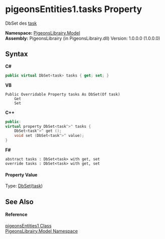 # pigeonsEntities1.tasks Property 
 

DbSet des <a href="ed7fd571-3ebd-bb10-4923-b1c31d5523f3">task</a>

**Namespace:**&nbsp;<a href="740f9e4a-e251-715e-60bf-e906871d97b4">PigeonsLibrairy.Model</a><br />**Assembly:**&nbsp;PigeonsLibrairy (in PigeonsLibrairy.dll) Version: 1.0.0.0 (1.0.0.0)

## Syntax

**C#**<br />
``` C#
public virtual DbSet<task> tasks { get; set; }
```

**VB**<br />
``` VB
Public Overridable Property tasks As DbSet(Of task)
	Get
	Set
```

**C++**<br />
``` C++
public:
virtual property DbSet<task^>^ tasks {
	DbSet<task^>^ get ();
	void set (DbSet<task^>^ value);
}
```

**F#**<br />
``` F#
abstract tasks : DbSet<task> with get, set
override tasks : DbSet<task> with get, set
```


#### Property Value
Type: <a href="http://msdn2.microsoft.com/en-us/library/gg696460" target="_blank">DbSet</a>(<a href="ed7fd571-3ebd-bb10-4923-b1c31d5523f3">task</a>)

## See Also


#### Reference
<a href="245a4bc1-0cab-0f9a-129c-9375641dc5f0">pigeonsEntities1 Class</a><br /><a href="740f9e4a-e251-715e-60bf-e906871d97b4">PigeonsLibrairy.Model Namespace</a><br />